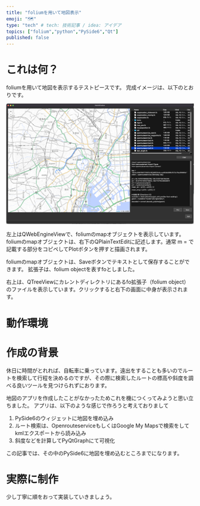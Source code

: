```yaml
---
title: "foliumを用いて地図表示"
emoji: "🗺️"
type: "tech" # tech: 技術記事 / idea: アイデア
topics: ["folium","python","PySide6","Qt"]
published: false
---
```


# これは何？

foliumを用いて地図を表示するテストピースです。
完成イメージは、以下のとおりです。


![](/images/2022-09-09-22-32-11.png)

左上はQWebEngineViewで、foliumのmapオブジェクトを表示しています。
foliumのmapオブジェクトは、右下のQPlainTextEditに記述します。通常 m = で記載する部分をコピペしてPlotボタンを押すと描画されます。

foliumのmapオブジェクトは、Saveボタンでテキストとして保存することができます。
拡張子は、folium objectを表すfoとしました。

右上は、QTreeViewにカレントディレクトリにあるfo拡張子（folium object）のファイルを表示しています。クリックすると右下の画面に中身が表示されます。

# 動作環境




# 作成の背景


休日に時間がとれれば、自転車に乗っています。遠出をすることも多いのでルートを検索して行程を決めるのですが、その際に検索したルートの標高や斜度を調べる良いツールを見つけられずにおります。

地図のアプリを作成したことがなかったためこれを機につくってみようと思い立ちました。
アプリは、以下のような感じで作ろうと考えておりまして

1. PySide6のウィジェットに地図を埋め込み
1. ルート検索は、OpenrouteserviceもしくはGoogle My Mapsで検索をしてkmlエクスポートから読み込み
1. 斜度などを計算してPyQtGraphにて可視化


この記事では、その中のPySide6に地図を埋め込むところまでになります。


# 実際に制作

少し丁寧に順をおって実装していきましょう。

